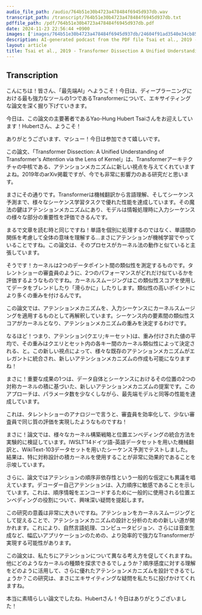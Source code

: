 ```yaml
---
audio_file_path: /audio/764b51e30b4723a478484f6945d937db.wav
transcript_path: /transcript/764b51e30b4723a478484f6945d937db.txt
pdffile_path: /pdf/764b51e30b4723a478484f6945d937db.pdf
date: 2024-11-23 22:56:44 +0900
images: ['images/764b51e30b4723a478484f6945d937db/24604f91ad3540e34cb854cdcbd0e1eb228adc55772c9b1b282f1b3478fc9a44.jpg', 'images/764b51e30b4723a478484f6945d937db/e86c9b94d57a2846753f4a3dddaa15a05b442ab242fc62b49b902577b89cfd09.jpg', 'images/764b51e30b4723a478484f6945d937db/ea34c52030d73a43b15206399b5daf46795002ef270955cb74e40815ee1a9976.jpg', 'images/764b51e30b4723a478484f6945d937db/b56f91c78f7647be015400c473c174f5857c90bf5031262dfc9cf343f63e92d4.jpg']
description: AI-generated podcast from the PDF file Tsai et al., 2019 - Transformer Dissection A Unified Understanding of Transformer's Attention via the Lens of Kernel_JP / 764b51e30b4723a478484f6945d937db
layout: article
title: Tsai et al., 2019 - Transformer Dissection A Unified Understanding of Transformer's Attention via the Lens of Kernel_JP
---
```


## Transcription
こんにちは！皆さん、「最先端AI」へようこそ！今日は、ディープラーニングにおける最も強力なツールの1つであるTransformerについて、エキサイティングな論文を深く掘り下げていきます。

今日は、この論文の主要著者であるYao-Hung Hubert Tsaiさんをお迎えしています！Hubertさん、ようこそ！

ありがとうございます、マシュー！今日は参加できて嬉しいです。

この論文、「Transformer Dissection: A Unified Understanding of Transformer's Attention via the Lens of Kernel」は、Transformerアーキテクチャの中核である、アテンションメカニズムに新しい視点を与えてくれていますよね。2019年のarXiv掲載ですが、今でも非常に影響力のある研究だと思います。

まさにその通りです。Transformerは機械翻訳から言語理解、そしてシーケンス予測まで、様々なシーケンス学習タスクで優れた性能を達成しています。その魔法の鍵はアテンションメカニズムにあり、モデルは情報処理時に入力シーケンスの様々な部分の重要性を評価できるんです。

まるで文章を読む時と同じですね！単語を個別に処理するのではなく、単語間の関係を考慮して全体の意味を理解する…まさにアテンションが機械学習でやっていることですね。この論文は、そのプロセスがカーネル法の動作と似ていると主張しています。

そうです！カーネルは2つのデータポイント間の類似性を測定するものです。タレントショーの審査員のように、2つのパフォーマンスがどれだけ似ているかを評価するようなものですね。カーネルスムージングはこの類似性スコアを使用してデータをブレンドしたり「滑らかに」したりします。類似性の高いポイントにより多くの重みを付けるんです。

この論文では、アテンションメカニズムを、入力シーケンスにカーネルスムージングを適用するものとして再解釈しています。シーケンス内の要素間の類似性スコアがカーネルとなり、アテンションメカニズムの重みを決定するわけです。

なるほど！つまり、アテンション(クエリ;キーセット)は、重み付けされた値の平均で、その重みはクエリとセット内の各キー間のカーネル類似性によって決定される、と。この新しい視点によって、様々な既存のアテンションメカニズムがエレガントに統合され、新しいアテンションメカニズムの作成も可能になりますね！

まさに！重要な成果の1つは、データ自体とシーケンスにおけるその位置の2つの対称カーネルの積に基づいた、新しいアテンションメカニズムの提案です。このアプローチは、パラメータ数を少なくしながら、最先端モデルと同等の性能を達成しています。

これは、タレントショーのアナロジーで言うと、審査員を効率化して、少ない審査員で同じ質の評価を実現したようなものですね！

まさに！論文では、様々なカーネル構築戦略と位置エンベディングの統合方法を実験的に検証しています。IWSLT’14ドイツ語-英語データセットを用いた機械翻訳と、WikiText-103データセットを用いたシーケンス予測でテストしました。結果は、特に対称設計の積カーネルを使用することが非常に効果的であることを示唆しています。

さらに、論文ではアテンションの順序非依存性という一般的な仮定にも異議を唱えています。デコーダー自己アテンションは、入力順序に敏感であることを示しています。これは、順序情報をエンコードするために一般的に使用される位置エンベディングの役割について、興味深い疑問を提起します。

この研究の意義は非常に大きいですね。アテンションをカーネルスムージングとして捉えることで、アテンションメカニズムの設計と分析のための新しい道が開かれます。これにより、自然言語処理、コンピュータビジョン、さらには音楽生成など、幅広いアプリケーションのための、より効率的で強力なTransformerが実現する可能性があります。

この論文は、私たちにアテンションについて異なる考え方を促してくれますね。他にどのようなカーネルの種類を探求できるでしょうか？順序感度に対する理解をどのように活用して、さらに優れたアテンションメカニズムを設計できるでしょうか？この研究は、まさにエキサイティングな疑問を私たちに投げかけてくれますね。

本当に素晴らしい論文でしたね、Hubertさん！今日はありがとうございました！





